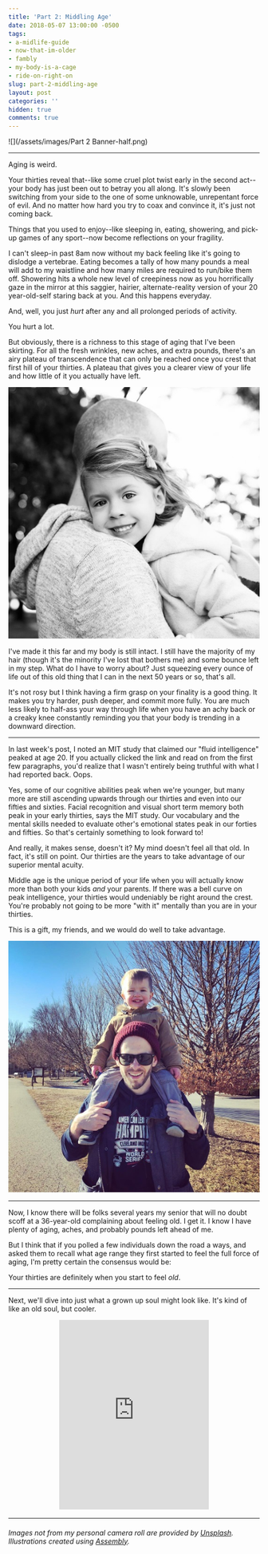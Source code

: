 ```yaml
---
title: 'Part 2: Middling Age'
date: 2018-05-07 13:00:00 -0500
tags:
- a-midlife-guide
- now-that-im-older
- fambly
- my-body-is-a-cage
- ride-on-right-on
slug: part-2-middling-age
layout: post
categories: ''
hidden: true
comments: true
---
```

![](/assets/images/Part 2 Banner-half.png)

---

Aging is weird.

<!-- break -->

Your thirties reveal that--like some cruel plot twist early in the second act--your body has just been out to betray you all along. It's slowly been switching from your side to the one of some unknowable, unrepentant force of evil. And no matter how hard you try to coax and convince it, it's just not coming back.

Things that you used to enjoy--like sleeping in, eating, showering, and pick-up games of any sport--now become reflections on your fragility.

I can't sleep-in past 8am now without my back feeling like it's going to dislodge a vertebrae. Eating becomes a tally of how many pounds a meal will add to my waistline and how many miles are required to run/bike them off. Showering hits a whole new level of creepiness now as you horrifically gaze in the mirror at this saggier, hairier, alternate-reality version of your 20 year-old-self staring back at you. And this happens everyday.

And, well, you just _hurt_ after any and all prolonged periods of activity.

You hurt a lot.

But obviously, there is a richness to this stage of aging that I've been skirting. For all the fresh wrinkles, new aches, and extra pounds, there's an airy plateau of transcendence that can only be reached once you crest that first hill of your thirties. A plateau that gives you a clearer view of your life and how little of it you actually have left.

![](/assets/images/Audrey&Me-Small.jpg "My sweet girl, Audrey")

I've made it this far and my body is still intact. I still have the majority of my hair (though it's the minority I've lost that bothers me) and some bounce left in my step. What do I have to worry about? Just squeezing every ounce of life out of this old thing that I can in the next 50 years or so, that's all.

It's not rosy but I think having a firm grasp on your finality is a good thing. It makes you try harder, push deeper, and commit more fully. You are much less likely to half-ass your way through life when you have an achy back or a creaky knee constantly reminding you that your body is trending in a downward direction.

---

In last week's post, I noted an MIT study that claimed our "fluid intelligence" peaked at age 20. If you actually clicked the link and read on from the first few paragraphs, you'd realize that I wasn't entirely being truthful with what I had reported back. Oops.

Yes, some of our cognitive abilities peak when we're younger, but many more are still ascending upwards through our thirties and even into our fifties and sixties. Facial recognition and visual short term memory both peak in your early thirties, says the MIT study. Our vocabulary and the mental skills needed to evaluate other's emotional states peak in our forties and fifties. So that's certainly something to look forward to!

And really, it makes sense, doesn't it? My mind doesn't feel all that old. In fact, it's still on point. Our thirties are the years to take advantage of our superior mental acuity.

Middle age is the unique period of your life when you will actually know more than both your kids _and_ your parents. If there was a bell curve on peak intelligence, your thirties would undeniably be right around the crest. You're probably not going to be more "with it" mentally than you are in your thirties.

This is a gift, my friends, and we would do well to take advantage.

![](/assets/images/Benny&Me-Small.jpg "My lil buddy, Bennett")

---

Now, I know there will be folks several years my senior that will no doubt scoff at a 36-year-old complaining about feeling old. I get it. I know I have plenty of aging, aches, and probably pounds left ahead of me.

But I think that if you polled a few individuals down the road a ways, and asked them to recall what age range they first started to feel the full force of aging, I'm pretty certain the consensus would be:

Your thirties are definitely when you start to feel _old_.

---

Next, we'll dive into just what a grown up soul might look like. It's kind of like an old soul, but cooler.

<center><iframe src="https://open.spotify.com/embed/user/ryanstraits/playlist/3I4nzQhAYsxsko8Cbcj3Oe" width="300" height="380" frameborder="0" allowtransparency="true" allow="encrypted-media"></iframe></center>

---

###### _Images not from my personal camera roll are provided by_ [_Unsplash_](https://unsplash.com/)_. Illustrations created using_ [_Assembly_](http://assemblyapp.co/)_._